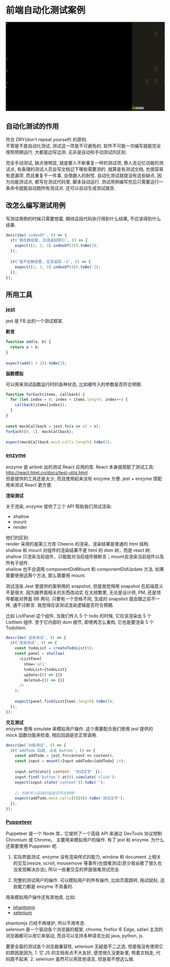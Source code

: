 # 前端自动化测试案例

![前端自动化测试](./react-test-demo.gif)

## 自动化测试的作用

   符合 DRY(don't repeat yourself) 的原则.   
   不管是不是自动化测试, 测试这一项是不可避免的. 软件不可能一次编写就能完全按照预期运行. 大都是边写边测. 无非是自动和手动测试的区别.

   完全手动测试, 缺点很明显, 就是要人不断重复一样的测试项, 靠人去记忆功能的测试点, 有条理的测试人员会写文档记下哪些需要测的.
   就算是有测试文档, 也很容易有遗漏项. 而且重复干一件事, 会很磨人的耐性.
   自动化测试就就没有这些缺点, 因为功能测试点, 都写在测试代码里, 脚本自动运行. 测试用例编写完后只需要运行一条命令就能自动跑所有测试点. 还可以自动生成测试报告.

## 改怎么编写测试用例

写测试用例的时候只需要想着, 期待这段代码执行得到什么结果, 不应该得到什么结果.

```js
describe('indexOf', () => {
  it('值在数组里, 应该返回索引', () => {
    expect([1, 2, 3].indexOf(3)).toBe(2);
  });

  it('值不在数组里, 应该返回 -1', () => {
    expect([1, 2, 3].indexOf(4)).toBe(-1);
  });
});
```

## 所用工具

### [jest](https://jestjs.io/zh-Hans/)

jest 是 FB 出的一个测试框架.  

**断言**  

```js
function add(a, b) {
  return a + b;
}

expect(add(1 + 2)).toBe(3);
```

**函数模拟**  

可以用来测试函数运行时的各种状态, 比如被传入的参数是否符合预期.
```js
function forEach(items, callback) {
  for (let index = 0; index < items.length; index++) {
    callback(items[index]);
  }
}

const mockCallback = jest.fn(x => 42 + x);
forEach([0, 1], mockCallback);

expect(mockCallback.mock.calls.length).toBe(2);
```

### [enzyme](https://airbnb.io/enzyme/)

enzyme 是 airbnb 出的测试 React 应用的库. React 本身就搭配了测试工具: http://react.html.cn/docs/test-utils.html   
但是提供的工具还是太少, 而且使用起来没有 enzyme 方便. jest + enzyme 搭配用来测试 React 更方便.

**渲染测试**  

关于渲染, enzyme 提供了三个 API 帮助我们测试渲染:
* shallow 
* mount
* render
  
他们的区别:   
render 采用的是第三方库 Cheerio 的渲染，渲染结果是普通的 html 结构.  
shallow 和 mount 对组件的渲染结果不是 html 的 dom 树，而是 react 树.  
shallow 只渲染当前组件，只能能对当前组件做断言；mount会渲染当前组件以及所有子组件.  
shallow 也不会调用 componentDidMount 和 componentDidUpdate 方法. 如果需要使用这两个方法, 那么需要用 mount.  

测试渲染 Jest 里提供的案例用的 snapshot, 但是我觉得用 snapshot 在前端意义不是很大. 因为跟界面相关的东西改动实
在太频繁里, 无论是设计师, PM, 还是领导都能对界面 BB 两句. 只要有一个空格不同, 生成的 snapshot 就会跟之前不一样, 通不过断言. 我觉得应该测试渲染逻辑是否符合预期.

比如 ListPanel 这个组件, 当我们传入 5 个 todo 的时候, 它应该渲染出 5 个 ListItem 组件. 至于它内部的 dom 细节, 即使再怎么重构, 它也是要渲染 5 个 TodoItem.
```js
describe('渲染测试', () => {
  it('渲染测试', () => {
    const todoList = createTodoList(5);
    const panel = shallow(
      <ListPanel
        show='all'
        todoList={todoList}
        update={() => {}}
        deleted={() => {}}
      />
    );

    expect(panel.find(ListItem).length).toBe(5);
  });
});
```

**交互测试**  
enzyme 使用 simulate 来模拟用户操作. 这个需要配合我们使用 jest 提供的 mock 函数功能来检查, 相应回调是否正常调用.

```js
describe('功能测试', () => {
  it('addTodo 回调, 点击 button', () => {
    const addTodo = jest.fn(content => content);
    const input = mount(<Input addTodo={addTodo} />);

    input.setState({ content: '测试文字' });
    input.find('button').at(0).simulate('click');
    expect(input.state('content')).toBe('');

    // 判断传入回调的值是否符合预期
    expect(addTodo.mock.calls[0][0]).toBe('测试文字');
  });
});
```


### [Puppeteer](https://zhaoqize.github.io/puppeteer-api-zh_CN/#/)

Puppeteer 是一个 Node 库，它提供了一个高级 API 来通过 DevTools 协议控制 Chromium 或 Chrome。
主要用来模拟用户的操作. 有了 jest 和 enzyme. 为什么还需要使用 Puppeteer 呢.

1. 实际界面测试. enzyme 没有渲染样式的能力, window 和 document 上相关的交互(resize, scroll, mousemove 等事件)也很难测试(至少我谷歌了很久也没发现解决办法), 所以一些重交互的界面很难测试完全.
   
2. 完整的测试用户的操作. 可以模拟用户的所有操作, 比如页面跳转, 拖动鼠标, 这些能力都是 enzyme 不具备的.

用来模拟用户操作还有其他库, 比如:   
* [phantomjs](https://github.com/ariya/phantomjs)  
* [selenium](https://github.com/SeleniumHQ/selenium) 

phantomjs 已经不再维护, 所以不用考虑.  
selenium 是一个驱动各个浏览器的框架, chrome, firefox IE Edge, safari 主流的浏览器都可以用它来驱动, 而且可以支持多种语言比如 java, python, js.

要更全面的测试各个浏览器兼容性, selenium 无疑是不二之选. 但是我没有使用它的原因是因为, 1. 它 JS 的文档有点不大友好, 感觉很久没更新里, 照着文档走, 代码跑不起来. 2. selenium 虽然可以用其他语言, 但是我不想这么做. 

